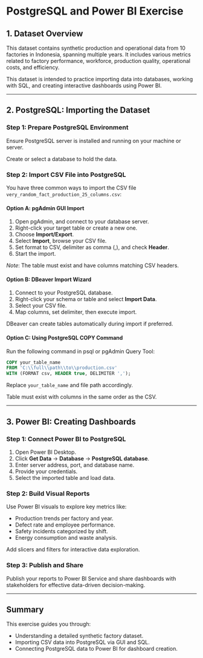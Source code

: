 # PostgreSQL and Power BI Exercise

## 1. Dataset Overview

This dataset contains synthetic production and operational data from 10 factories in Indonesia, spanning multiple years. It includes various metrics related to factory performance, workforce, production quality, operational costs, and efficiency.

This dataset is intended to practice importing data into databases, working with SQL, and creating interactive dashboards using Power BI.

***

## 2. PostgreSQL: Importing the Dataset

### Step 1: Prepare PostgreSQL Environment

Ensure PostgreSQL server is installed and running on your machine or server.

Create or select a database to hold the data.

### Step 2: Import CSV File into PostgreSQL

You have three common ways to import the CSV file `very_random_fact_production_25_columns.csv`:

#### Option A: pgAdmin GUI Import

1. Open pgAdmin, and connect to your database server.
2. Right-click your target table or create a new one.
3. Choose **Import/Export**.
4. Select **Import**, browse your CSV file.
5. Set format to CSV, delimiter as comma (,), and check **Header**.
6. Start the import.

*Note*: The table must exist and have columns matching CSV headers.

#### Option B: DBeaver Import Wizard

1. Connect to your PostgreSQL database.
2. Right-click your schema or table and select **Import Data**.
3. Select your CSV file.
4. Map columns, set delimiter, then execute import.

DBeaver can create tables automatically during import if preferred.

#### Option C: Using PostgreSQL COPY Command

Run the following command in psql or pgAdmin Query Tool:

```sql
COPY your_table_name
FROM 'C:\\full\\path\\to\\production.csv'
WITH (FORMAT csv, HEADER true, DELIMITER ',');
```

Replace `your_table_name` and file path accordingly. 

Table must exist with columns in the same order as the CSV.

***

## 3. Power BI: Creating Dashboards

### Step 1: Connect Power BI to PostgreSQL

1. Open Power BI Desktop.
2. Click **Get Data** → **Database** → **PostgreSQL database**.
3. Enter server address, port, and database name.
4. Provide your credentials.
5. Select the imported table and load data.

### Step 2: Build Visual Reports

Use Power BI visuals to explore key metrics like:

- Production trends per factory and year.
- Defect rate and employee performance.
- Safety incidents categorized by shift.
- Energy consumption and waste analysis.

Add slicers and filters for interactive data exploration.

### Step 3: Publish and Share

Publish your reports to Power BI Service and share dashboards with stakeholders for effective data-driven decision-making.

***

## Summary

This exercise guides you through:

- Understanding a detailed synthetic factory dataset.
- Importing CSV data into PostgreSQL via GUI and SQL.
- Connecting PostgreSQL data to Power BI for dashboard creation.
